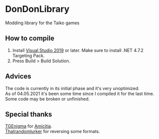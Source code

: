 # DonDonLibrary
Modding library for the Taiko games

## How to compile
1. Install [Visual Studio 2019](https://visualstudio.microsoft.com/downloads/) or later. Make sure to install .NET 4.7.2 Targeting Pack. <br>
2. Press Build > Build Solution.

## Advices
The code is currently in its initial phase and it's very unoptimized.<br>
As of 04.05.2021 it's been some time since I compiled it for the last time. Some code may be broken or unfinished. 

## Special thanks
[TGEnigma](https://github.com/TGEnigma) for [Amicitia](https://github.com/TGEnigma/Amicitia). <br>
[Thatrandomlurker](https://github.com/thatrandomlurker-divamoddingtools) for reversing some formats.
